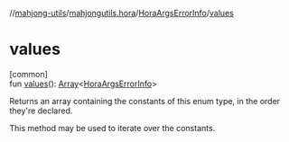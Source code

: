 //[mahjong-utils](../../../index.md)/[mahjongutils.hora](../index.md)/[HoraArgsErrorInfo](index.md)/[values](values.md)

# values

[common]\
fun [values](values.md)(): [Array](https://kotlinlang.org/api/latest/jvm/stdlib/kotlin/-array/index.html)&lt;[HoraArgsErrorInfo](index.md)&gt;

Returns an array containing the constants of this enum type, in the order they're declared.

This method may be used to iterate over the constants.
